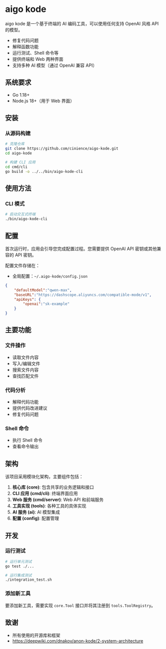 # aigo kode

aigo kode 是一个基于终端的 AI 编码工具，可以使用任何支持 OpenAI 风格 API 的模型。

- 修复代码问题
- 解释函数功能
- 运行测试、Shell 命令等
- 提供终端和 Web 两种界面
- 支持多种 AI 模型（通过 OpenAI 兼容 API）

## 系统要求

- Go 1.18+
- Node.js 18+（用于 Web 界面）

## 安装

### 从源码构建

```bash
# 克隆仓库
git clone https://github.com/cinience/aigo-kode.git
cd aigo-kode

# 构建 CLI 应用
cd cmd/cli
go build -o ../../bin/aigo-kode-cli
```

## 使用方法

### CLI 模式

```bash
# 启动交互式终端
./bin/aigo-kode-cli

```


## 配置

首次运行时，应用会引导您完成配置过程。您需要提供 OpenAI API 密钥或其他兼容的 API 密钥。

配置文件存储在：
- 全局配置：`~/.aigo-kode/config.json`
```json
{
    "defaultModel":"qwen-max",
    "baseURL":"https://dashscope.aliyuncs.com/compatible-mode/v1",
    "apiKeys": {
        "openai":"sk-example"
    }
}
```

## 主要功能

### 文件操作

- 读取文件内容
- 写入/编辑文件
- 搜索文件内容
- 查找匹配文件

### 代码分析

- 解释代码功能
- 提供代码改进建议
- 修复代码问题

### Shell 命令

- 执行 Shell 命令
- 查看命令输出

## 架构

该项目采用模块化架构，主要组件包括：

1. **核心库 (core)**: 包含共享的业务逻辑和接口
2. **CLI 应用 (cmd/cli)**: 终端界面应用
3. **Web 服务 (cmd/server)**: Web API 和前端服务
4. **工具实现 (tools)**: 各种工具的具体实现
5. **AI 服务 (ai)**: AI 模型集成
6. **配置 (config)**: 配置管理

## 开发

### 运行测试

```bash
# 运行单元测试
go test ./...

# 运行集成测试
./integration_test.sh
```

### 添加新工具

要添加新工具，需要实现 `core.Tool` 接口并将其注册到 `tools.ToolRegistry`。

## 致谢

- 所有使用的开源库和框架
- https://deepwiki.com/dnakov/anon-kode/2-system-architecture